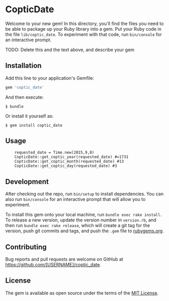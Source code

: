 # CopticDate

Welcome to your new gem! In this directory, you'll find the files you need to be able to package up your Ruby library into a gem. Put your Ruby code in the file `lib/coptic_date`. To experiment with that code, run `bin/console` for an interactive prompt.

TODO: Delete this and the text above, and describe your gem

## Installation

Add this line to your application's Gemfile:

```ruby
gem 'coptic_date'
```

And then execute:

    $ bundle

Or install it yourself as:

    $ gem install coptic_date

## Usage
```
	requested_date = Time.new(2015,9,8)
    CopticDate::get_coptic_year(requested_date) #=1731
    CopticDate::get_coptic_month(requested_date) #13
    CopticDate::get_coptic_day(requested_date) #3
```
## Development

After checking out the repo, run `bin/setup` to install dependencies. You can also run `bin/console` for an interactive prompt that will allow you to experiment.

To install this gem onto your local machine, run `bundle exec rake install`. To release a new version, update the version number in `version.rb`, and then run `bundle exec rake release`, which will create a git tag for the version, push git commits and tags, and push the `.gem` file to [rubygems.org](https://rubygems.org).

## Contributing

Bug reports and pull requests are welcome on GitHub at https://github.com/[USERNAME]/coptic_date.


## License

The gem is available as open source under the terms of the [MIT License](http://opensource.org/licenses/MIT).

